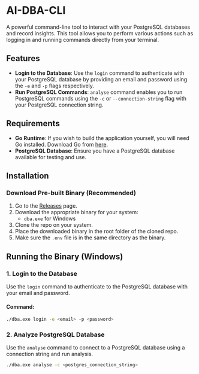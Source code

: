 # AI-DBA-CLI

A powerful command-line tool to interact with your PostgreSQL databases and record insights. This tool allows you to perform various actions such as logging in and running commands directly from your terminal.

## Features

- **Login to the Database**: Use the `login` command to authenticate with your PostgreSQL database by providing an email and password using the `-e` and `-p` flags respectively.
- **Run PostgreSQL Commands**: `analyse` command enables you to run PostgreSQL commands using the `-c` or `--connection-string` flag with your PostgreSQL connection string.

## Requirements

- **Go Runtime**: If you wish to build the application yourself, you will need Go installed. Download Go from [here](https://golang.org/dl/).
- **PostgreSQL Database**: Ensure you have a PostgreSQL database available for testing and use.

## Installation

### Download Pre-built Binary (Recommended)

1. Go to the [Releases](https://github.com/ini8labs/ai-dba-cli/releases) page.
2. Download the appropriate binary for your system:
   - `dba.exe` for Windows
3. Clone the repo on your system.
4. Place the downloaded binary in the root folder of the cloned repo.
5. Make sure the `.env` file is in the same directory as the binary.

## Running the Binary (Windows)

### 1. Login to the Database

Use the `login` command to authenticate to the PostgreSQL database with your email and password.

#### Command:

```bash
./dba.exe login -e <email> -p <password>
```

### 2. Analyze PostgreSQL Database

Use the `analyse` command to connect to a PostgreSQL database using a connection string and run analysis.

```bash
./dba.exe analyse -c <postgres_connection_string>
```
